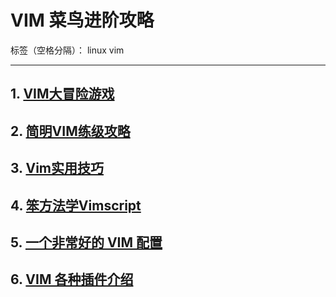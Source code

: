 # VIM 菜鸟进阶攻略

标签（空格分隔）： linux vim

---

## 1. [VIM大冒险游戏](https://vim-adventures.com/)

## 2. [简明VIM练级攻略](https://coolshell.cn/articles/5426.html)

## 3. [Vim实用技巧](https://pan.baidu.com/s/13yx4yXLy9E4g4N8PKGdj7Q)

## 4. [笨方法学Vimscript](https://www.kancloud.cn/kancloud/learn-vimscript-the-hard-way)

## 5. [一个非常好的 VIM 配置](http://vim.spf13.com/)

## 6. [VIM 各种插件介绍](https://vimawesome.com/)
